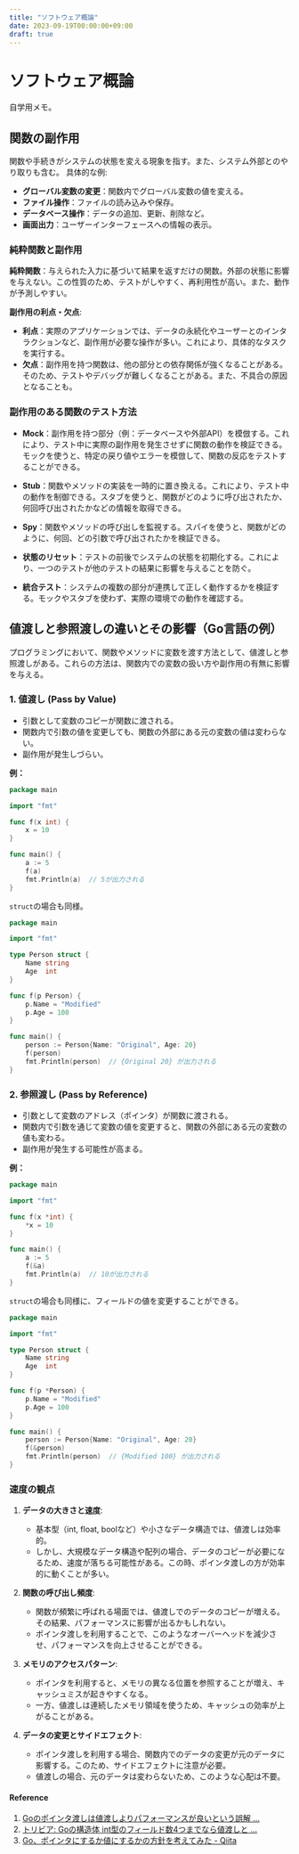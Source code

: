 ```yaml
---
title: "ソフトウェア概論"
date: 2023-09-19T00:00:00+09:00
draft: true
---
```




# ソフトウェア概論

自学用メモ。

## 関数の副作用

関数や手続きがシステムの状態を変える現象を指す。また、システム外部とのやり取りも含む。
具体的な例:
- **グローバル変数の変更**：関数内でグローバル変数の値を変える。
- **ファイル操作**：ファイルの読み込みや保存。
- **データベース操作**：データの追加、更新、削除など。
- **画面出力**：ユーザーインターフェースへの情報の表示。

### 純粋関数と副作用

**純粋関数**：与えられた入力に基づいて結果を返すだけの関数。外部の状態に影響を与えない。この性質のため、テストがしやすく、再利用性が高い。また、動作が予測しやすい。

**副作用の利点・欠点**:
- **利点**：実際のアプリケーションでは、データの永続化やユーザーとのインタラクションなど、副作用が必要な操作が多い。これにより、具体的なタスクを実行する。
- **欠点**：副作用を持つ関数は、他の部分との依存関係が強くなることがある。そのため、テストやデバッグが難しくなることがある。また、不具合の原因となることも。

### 副作用のある関数のテスト方法

- **Mock**：副作用を持つ部分（例：データベースや外部API）を模倣する。これにより、テスト中に実際の副作用を発生させずに関数の動作を検証できる。モックを使うと、特定の戻り値やエラーを模倣して、関数の反応をテストすることができる。

- **Stub**：関数やメソッドの実装を一時的に置き換える。これにより、テスト中の動作を制御できる。スタブを使うと、関数がどのように呼び出されたか、何回呼び出されたかなどの情報を取得できる。

- **Spy**：関数やメソッドの呼び出しを監視する。スパイを使うと、関数がどのように、何回、どの引数で呼び出されたかを検証できる。

- **状態のリセット**：テストの前後でシステムの状態を初期化する。これにより、一つのテストが他のテストの結果に影響を与えることを防ぐ。

- **統合テスト**：システムの複数の部分が連携して正しく動作するかを検証する。モックやスタブを使わず、実際の環境での動作を確認する。


## 値渡しと参照渡しの違いとその影響（Go言語の例）

プログラミングにおいて、関数やメソッドに変数を渡す方法として、値渡しと参照渡しがある。これらの方法は、関数内での変数の扱い方や副作用の有無に影響を与える。

### 1. 値渡し (Pass by Value)

- 引数として変数のコピーが関数に渡される。
- 関数内で引数の値を変更しても、関数の外部にある元の変数の値は変わらない。
- 副作用が発生しづらい。

**例：**

```go
package main

import "fmt"

func f(x int) {
    x = 10
}

func main() {
    a := 5
    f(a)
    fmt.Println(a)  // 5が出力される
}
```

`struct`の場合も同様。

```go
package main

import "fmt"

type Person struct {
    Name string
    Age  int
}

func f(p Person) {
    p.Name = "Modified"
    p.Age = 100
}

func main() {
    person := Person{Name: "Original", Age: 20}
    f(person)
    fmt.Println(person)  // {Original 20} が出力される
}
```

### 2. 参照渡し (Pass by Reference)

- 引数として変数のアドレス（ポインタ）が関数に渡される。
- 関数内で引数を通じて変数の値を変更すると、関数の外部にある元の変数の値も変わる。
- 副作用が発生する可能性が高まる。

**例：**

```go
package main

import "fmt"

func f(x *int) {
    *x = 10
}

func main() {
    a := 5
    f(&a)
    fmt.Println(a)  // 10が出力される
}
```

`struct`の場合も同様に、フィールドの値を変更することができる。

```go
package main

import "fmt"

type Person struct {
    Name string
    Age  int
}

func f(p *Person) {
    p.Name = "Modified"
    p.Age = 100
}

func main() {
    person := Person{Name: "Original", Age: 20}
    f(&person)
    fmt.Println(person)  // {Modified 100} が出力される
}
```

### 速度の観点

1. **データの大きさと速度**:
   - 基本型（int, float, boolなど）や小さなデータ構造では、値渡しは効率的。
   - しかし、大規模なデータ構造や配列の場合、データのコピーが必要になるため、速度が落ちる可能性がある。この時、ポインタ渡しの方が効率的に動くことが多い。

2. **関数の呼び出し頻度**:
   - 関数が頻繁に呼ばれる場面では、値渡しでのデータのコピーが増える。その結果、パフォーマンスに影響が出るかもしれない。
   - ポインタ渡しを利用することで、このようなオーバーヘッドを減少させ、パフォーマンスを向上させることができる。

3. **メモリのアクセスパターン**:
   - ポインタを利用すると、メモリの異なる位置を参照することが増え、キャッシュミスが起きやすくなる。
   - 一方、値渡しは連続したメモリ領域を使うため、キャッシュの効率が上がることがある。

4. **データの変更とサイドエフェクト**:
   - ポインタ渡しを利用する場合、関数内でのデータの変更が元のデータに影響する。このため、サイドエフェクトに注意が必要。
   - 値渡しの場合、元のデータは変わらないため、このような心配は不要。

#### Reference
1. [Goのポインタ渡しは値渡しよりパフォーマンスが良いという誤解 ...](https://qiita.com/oba_atsushi/items/7f9249ff22424543638f)
2. [トリビア: Goの構造体 int型のフィールド数4つまでなら値渡しと ...](https://qiita.com/m0a/items/e593b05f4b7121fcf19a)
3. [Go、ポインタにするか値にするかの方針を考えてみた - Qiita](https://qiita.com/ShintaNakama/items/274b24fc4ab4c9e4f094)
